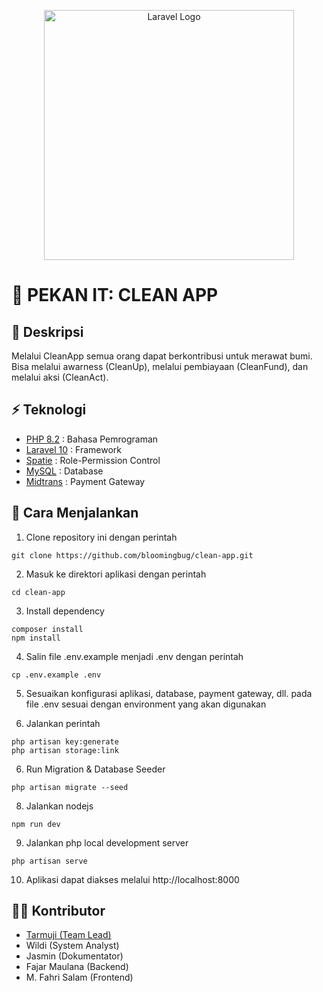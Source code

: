 <p align="center"><a href="https://laravel.com" target="_blank"><img src="https://raw.githubusercontent.com/laravel/art/master/logo-lockup/5%20SVG/2%20CMYK/1%20Full%20Color/laravel-logolockup-cmyk-red.svg" width="400" alt="Laravel Logo"></a></p>

# 🌳 PEKAN IT: CLEAN APP

## 🌻 Deskripsi

Melalui CleanApp semua orang dapat berkontribusi untuk merawat bumi. Bisa melalui awarness (CleanUp), melalui pembiayaan (CleanFund), dan melalui aksi (CleanAct).

## ⚡ Teknologi

-   [PHP 8.2](https://php.net/) : Bahasa Pemrograman
-   [Laravel 10](https://laravel.com/) : Framework
-   [Spatie](https://spatie.be/docs/laravel-permission/v6/introduction) : Role-Permission Control
-   [MySQL](https://www.mysql.com/) : Database
-   [Midtrans](https://midtrans.com/) : Payment Gateway

## 🚩 Cara Menjalankan

1. Clone repository ini dengan perintah

```git
git clone https://github.com/bloomingbug/clean-app.git
```

2. Masuk ke direktori aplikasi dengan perintah

```
cd clean-app
```

3. Install dependency

```
composer install
npm install
```

4. Salin file .env.example menjadi .env dengan perintah

```
cp .env.example .env
```

5. Sesuaikan konfigurasi aplikasi, database, payment gateway, dll. pada file .env sesuai dengan environment yang akan digunakan

6. Jalankan perintah

```
php artisan key:generate
php artisan storage:link
```

6. Run Migration & Database Seeder

```
php artisan migrate --seed
```

8. Jalankan nodejs

```
npm run dev
```

9. Jalankan php local development server

```
php artisan serve
```

10. Aplikasi dapat diakses melalui http://localhost:8000

## 👨‍💻 Kontributor

-   [Tarmuji (Team Lead)](https://www.linkedin.com/in/tarmuji-tarmuji/)
-   Wildi (System Analyst)
-   Jasmin (Dokumentator)
-   Fajar Maulana (Backend)
-   M. Fahri Salam (Frontend)
